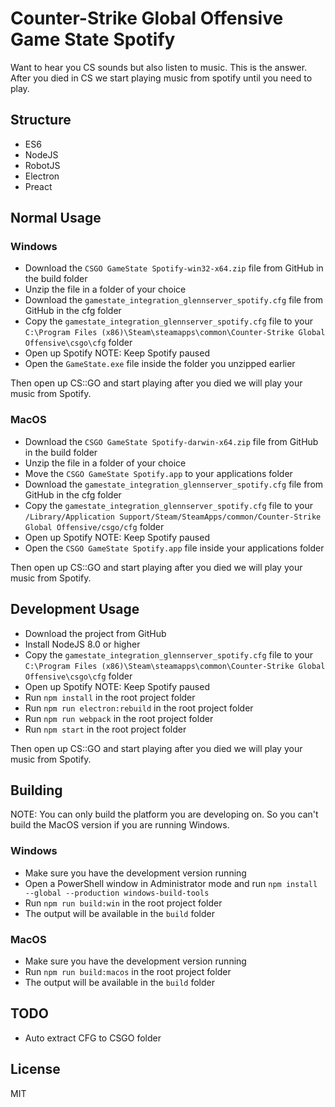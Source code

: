 # Counter-Strike Global Offensive Game State Spotify

Want to hear you CS sounds but also listen to music. This is the answer.
After you died in CS we start playing music from spotify until you need to play.

## Structure
- ES6
- NodeJS
- RobotJS
- Electron
- Preact

## Normal Usage
### Windows
- Download the `CSGO GameState Spotify-win32-x64.zip` file from GitHub in the build folder
- Unzip the file in a folder of your choice
- Download the `gamestate_integration_glennserver_spotify.cfg` file from GitHub in the cfg folder
- Copy the `gamestate_integration_glennserver_spotify.cfg` file to your `C:\Program Files (x86)\Steam\steamapps\common\Counter-Strike Global Offensive\csgo\cfg` folder
- Open up Spotify NOTE: Keep Spotify paused
- Open the `GameState.exe` file inside the folder you unzipped earlier

Then open up CS::GO and start playing after you died we will play your music from Spotify.

### MacOS
- Download the `CSGO GameState Spotify-darwin-x64.zip` file from GitHub in the build folder
- Unzip the file in a folder of your choice
- Move the `CSGO GameState Spotify.app` to your applications folder
- Download the `gamestate_integration_glennserver_spotify.cfg` file from GitHub in the cfg folder
- Copy the `gamestate_integration_glennserver_spotify.cfg` file to your `/Library/Application Support/Steam/SteamApps/common/Counter-Strike Global Offensive/csgo/cfg` folder
- Open up Spotify NOTE: Keep Spotify paused
- Open the `CSGO GameState Spotify.app` file inside your applications folder

Then open up CS::GO and start playing after you died we will play your music from Spotify.

## Development Usage
- Download the project from GitHub
- Install NodeJS 8.0 or higher
- Copy the `gamestate_integration_glennserver_spotify.cfg` file to your `C:\Program Files (x86)\Steam\steamapps\common\Counter-Strike Global Offensive\csgo\cfg` folder
- Open up Spotify NOTE: Keep Spotify paused
- Run `npm install` in the root project folder
- Run `npm run electron:rebuild` in the root project folder
- Run `npm run webpack` in the root project folder
- Run `npm start` in the root project folder

Then open up CS::GO and start playing after you died we will play your music from Spotify.

## Building
NOTE: You can only build the platform you are developing on. So you can't build the MacOS version if you are running Windows.

### Windows
- Make sure you have the development version running
- Open a PowerShell window in Administrator mode and run `npm install --global --production windows-build-tools`
- Run `npm run build:win` in the root project folder
- The output will be available in the `build` folder

### MacOS
- Make sure you have the development version running
- Run `npm run build:macos` in the root project folder
- The output will be available in the `build` folder

## TODO
- Auto extract CFG to CSGO folder

## License

MIT
